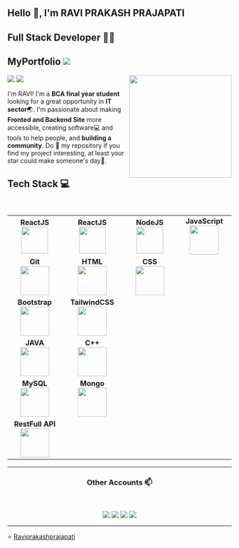 ## Hello 🙏, I'm RAVI PRAKASH PRAJAPATI
## Full Stack Developer 👨‍💻
## MyPortfolio <a href="https://raviprakashprajapati.netlify.app/"><img src="https://img.shields.io/badge/portofolio-%23E4405F.svg?&style=for-the-badge&logo=MyPortfolio&logoColor=white"/></a>


<img align='right' src="https://media.giphy.com/media/M9gbBd9nbDrOTu1Mqx/giphy.gif" width="230">






[![](https://img.shields.io/badge/LinkedIn-raviprakashprajapati123-blue)](https://www.linkedin.com/in/raviprakashprajapati123/)
[![](https://img.shields.io/badge/Gmail-raviprakashprajapati445@gmail.com-red)](mailto:raviprakashprajapati445@gmail.com)





I'm RAVI! I'm a **BCA final year student** looking for a great opportunity in  **IT sector**:earth_asia:. I'm passionate about making **Fronted and Backend Site** more accessible, creating software:computer: and tools to help people, and **building a community**. Do :star2: my repository if you find my project interesting, at least your star could make someone's day:pray:.
<br>
  
  
## Tech Stack :computer:

<br>
<table>
<tbody>
  
 <tr>

 <td align="center" width="20%">
<span><b><center>ReactJS</center></b></span> 
<img height=60px src="https://img.icons8.com/ultraviolet/2x/reactnative.png"> 
</td>
   
<td align="center" width="20%">
<span><b><center>ReactJS</center></b></span> 
<img height=60px src="https://img.icons8.com/ultraviolet/2x/react.png"> 
</td>

<td align="center" width="20%">
<span><b><center>NodeJS</center></b></span> 
<img height=60px src="https://img.icons8.com/color/2x/nodejs.png"> 
</td>

<td align="center" width="20%">
<span><b><center>JavaScript</center></b></span> 
<img height=65px src="https://img.icons8.com/color/2x/javascript.png"> 
</td>
</tr>

<tr>
<td align="center" width="20%">
<span><b><center>Git</center></b></span> 
<img height=65px src="https://img.icons8.com/ios-glyphs/2x/github-2.png"> 
</td>

<td align="center" width="20%">
<span><b><center>HTML</center></b></span> 
<img height=65px src="https://img.icons8.com/color/2x/html-5.png"> 
</td>

<td align="center" width="20%">
<span><b><center>CSS</center></b></span> 
<img height=65px src="https://img.icons8.com/color/2x/css.png"> 
</td>
</tr>

<tr>
<td align="center" width="20%">
<span><b><center>Bootstrap</center></b></span> 
<img height=65px src="https://img.icons8.com/color/2x/bootstrap.png"> 
</td>

<td align="center" width="20%">
<span><b><center>TailwindCSS</center></b></span> 
<img height=65px src="https://img.icons8.com/color/2x/tailwindcss"> 
</td>

<td align="center" width="20%">

</td>
</tr>



<tr>
<td align="center" width="20%">
<span><b><center>JAVA</center></b></span> 
<img height=65px src="https://img.icons8.com/color/2x/java-coffee-cup-logo.png"> 
</td>

<td align="center" width="20%">
<span><b><center>C++</center></b></span> 
<img height=65px src="https://isocpp.org/assets/images/cpp_logo.png"> 
</td>



<td align="center" width="20%">

</td>
</tr>

<tr>
<td align="center" width="20%">
<span><b><center>MySQL</center></b></span> 
<img height=65px src="https://img.icons8.com/color/2x/mysql.png"> 
</td>

<td align="center" width="20%">
<span><b><center>Mongo</center></b></span> 
<img height=65px src="https://img.icons8.com/color/2x/mongodb.png"> 
</td>

<td align="center" width="20%">

</td>
</tr>


<tr>
<td align="center" width="20%">
<span><b><center>RestFull API</center></b></span> 
<img height=65px src="https://img.icons8.com/color/api.png"> 
</td>

<td align="center" width="20%">
</td>

<td align="center" width="20%">

</td>
</tr>

</tbody>
</table>

____



<h3 align="center"> Other Accounts 📫 </h3>
<br />
<p align="center">
<a href="https://www.linkedin.com/in/raviprakashprajapati123/"><img src="https://img.shields.io/badge/linkedin-%230077B5.svg?&style=for-the-badge&logo=linkedin&logoColor=white"/></a>
<a href="https://www.instagram.com/ravi_prakash_prajapati123/"><img src="https://img.shields.io/badge/instagram-%23E4405F.svg?&style=for-the-badge&logo=instagram&logoColor=white"/></a>
<a href="https://twitter.com/Ravipp123"><img src="https://img.shields.io/badge/twitter-%23E4405F.svg?&style=for-the-badge&logo=twitter&logoColor=white"/></a>
<a href="https://raviprakashprajapati.netlify.app/"><img src="https://img.shields.io/badge/portofolio-%78E4405F.svg?&style=for-the-badge&logo=portfolio&logoColor=white"/></a>

</p>

____


<p align="center">

⭐️ [Raviprakashprajapati](https://github.com/Raviprakashprajapati)

</p>
